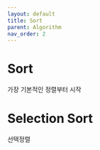 ```yaml
---
layout: default
title: Sort
parent: Algorithm
nav_order: 2
---
```


# Sort

가장 기본적인 정렬부터 시작

# Selection Sort

선택정렬
